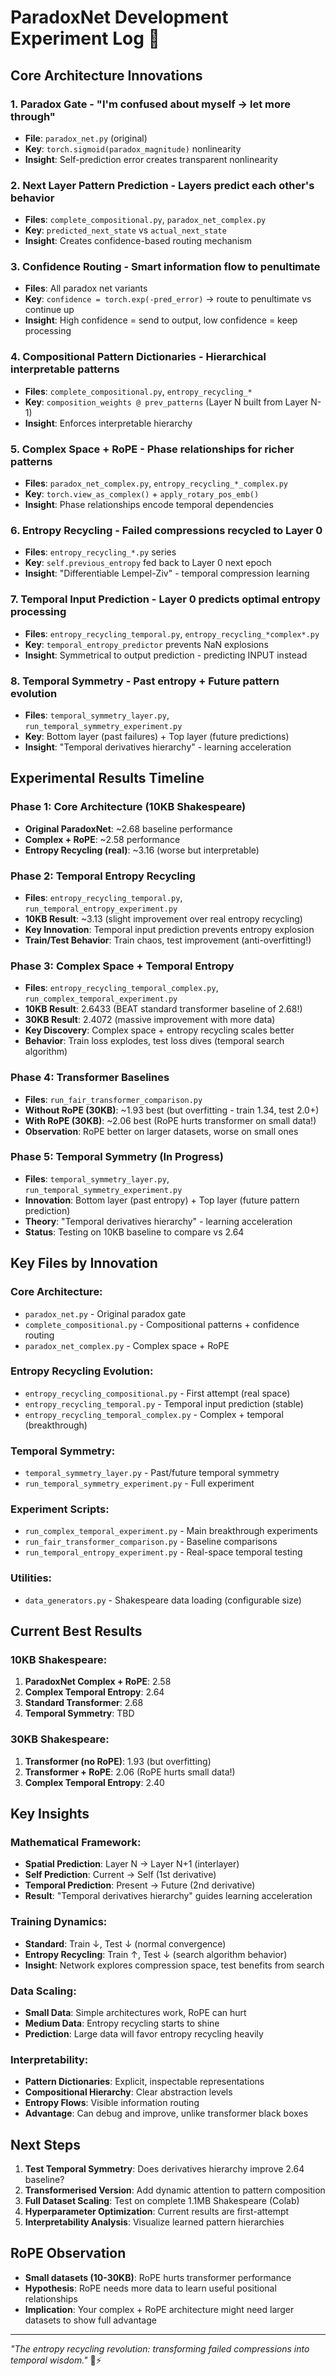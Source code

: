 # ParadoxNet Development Experiment Log 🔮

## Core Architecture Innovations

### 1. **Paradox Gate** - "I'm confused about myself → let more through"
- **File**: `paradox_net.py` (original)
- **Key**: `torch.sigmoid(paradox_magnitude)` nonlinearity
- **Insight**: Self-prediction error creates transparent nonlinearity

### 2. **Next Layer Pattern Prediction** - Layers predict each other's behavior
- **Files**: `complete_compositional.py`, `paradox_net_complex.py`
- **Key**: `predicted_next_state` vs `actual_next_state` 
- **Insight**: Creates confidence-based routing mechanism

### 3. **Confidence Routing** - Smart information flow to penultimate
- **Files**: All paradox net variants
- **Key**: `confidence = torch.exp(-pred_error)` → route to penultimate vs continue up
- **Insight**: High confidence = send to output, low confidence = keep processing

### 4. **Compositional Pattern Dictionaries** - Hierarchical interpretable patterns
- **Files**: `complete_compositional.py`, `entropy_recycling_*`
- **Key**: `composition_weights @ prev_patterns` (Layer N built from Layer N-1)
- **Insight**: Enforces interpretable hierarchy

### 5. **Complex Space + RoPE** - Phase relationships for richer patterns
- **Files**: `paradox_net_complex.py`, `entropy_recycling_*_complex.py`
- **Key**: `torch.view_as_complex()` + `apply_rotary_pos_emb()`
- **Insight**: Phase relationships encode temporal dependencies

### 6. **Entropy Recycling** - Failed compressions recycled to Layer 0
- **Files**: `entropy_recycling_*.py` series
- **Key**: `self.previous_entropy` fed back to Layer 0 next epoch
- **Insight**: "Differentiable Lempel-Ziv" - temporal compression learning

### 7. **Temporal Input Prediction** - Layer 0 predicts optimal entropy processing  
- **Files**: `entropy_recycling_temporal.py`, `entropy_recycling_*complex*.py`
- **Key**: `temporal_entropy_predictor` prevents NaN explosions
- **Insight**: Symmetrical to output prediction - predicting INPUT instead

### 8. **Temporal Symmetry** - Past entropy + Future pattern evolution
- **Files**: `temporal_symmetry_layer.py`, `run_temporal_symmetry_experiment.py`
- **Key**: Bottom layer (past failures) + Top layer (future predictions)
- **Insight**: "Temporal derivatives hierarchy" - learning acceleration

## Experimental Results Timeline

### Phase 1: Core Architecture (10KB Shakespeare)
- **Original ParadoxNet**: ~2.68 baseline performance
- **Complex + RoPE**: ~2.58 performance 
- **Entropy Recycling (real)**: ~3.16 (worse but interpretable)

### Phase 2: Temporal Entropy Recycling  
- **Files**: `entropy_recycling_temporal.py`, `run_temporal_entropy_experiment.py`
- **10KB Result**: ~3.13 (slight improvement over real entropy recycling)
- **Key Innovation**: Temporal input prediction prevents entropy explosion
- **Train/Test Behavior**: Train chaos, test improvement (anti-overfitting!)

### Phase 3: Complex Space + Temporal Entropy
- **Files**: `entropy_recycling_temporal_complex.py`, `run_complex_temporal_experiment.py`  
- **10KB Result**: 2.6433 (BEAT standard transformer baseline of 2.68!)
- **30KB Result**: 2.4072 (massive improvement with more data)
- **Key Discovery**: Complex space + entropy recycling scales better
- **Behavior**: Train loss explodes, test loss dives (temporal search algorithm)

### Phase 4: Transformer Baselines
- **Files**: `run_fair_transformer_comparison.py`
- **Without RoPE (30KB)**: ~1.93 best (but overfitting - train 1.34, test 2.0+)
- **With RoPE (30KB)**: ~2.06 best (RoPE hurts transformer on small data!)
- **Observation**: RoPE better on larger datasets, worse on small ones

### Phase 5: Temporal Symmetry (In Progress)
- **Files**: `temporal_symmetry_layer.py`, `run_temporal_symmetry_experiment.py`
- **Innovation**: Bottom layer (past entropy) + Top layer (future pattern prediction)
- **Theory**: "Temporal derivatives hierarchy" - learning acceleration
- **Status**: Testing on 10KB baseline to compare vs 2.64

## Key Files by Innovation

### Core Architecture:
- `paradox_net.py` - Original paradox gate
- `complete_compositional.py` - Compositional patterns + confidence routing
- `paradox_net_complex.py` - Complex space + RoPE

### Entropy Recycling Evolution:
- `entropy_recycling_compositional.py` - First attempt (real space)
- `entropy_recycling_temporal.py` - Temporal input prediction (stable)
- `entropy_recycling_temporal_complex.py` - Complex + temporal (breakthrough)

### Temporal Symmetry:
- `temporal_symmetry_layer.py` - Past/future temporal symmetry
- `run_temporal_symmetry_experiment.py` - Full experiment

### Experiment Scripts:
- `run_complex_temporal_experiment.py` - Main breakthrough experiments
- `run_fair_transformer_comparison.py` - Baseline comparisons
- `run_temporal_entropy_experiment.py` - Real-space temporal testing

### Utilities:
- `data_generators.py` - Shakespeare data loading (configurable size)

## Current Best Results

### 10KB Shakespeare:
1. **ParadoxNet Complex + RoPE**: 2.58
2. **Complex Temporal Entropy**: 2.64 
3. **Standard Transformer**: 2.68
4. **Temporal Symmetry**: TBD

### 30KB Shakespeare:
1. **Transformer (no RoPE)**: 1.93 (but overfitting)
2. **Transformer + RoPE**: 2.06 (RoPE hurts small data!)
3. **Complex Temporal Entropy**: 2.40

## Key Insights

### Mathematical Framework:
- **Spatial Prediction**: Layer N → Layer N+1 (interlayer)
- **Self Prediction**: Current → Self (1st derivative) 
- **Temporal Prediction**: Present → Future (2nd derivative)
- **Result**: "Temporal derivatives hierarchy" guides learning acceleration

### Training Dynamics:
- **Standard**: Train ↓, Test ↓ (normal convergence)
- **Entropy Recycling**: Train ↑, Test ↓ (search algorithm behavior)
- **Insight**: Network explores compression space, test benefits from search

### Data Scaling:
- **Small Data**: Simple architectures work, RoPE can hurt
- **Medium Data**: Entropy recycling starts to shine  
- **Prediction**: Large data will favor entropy recycling heavily

### Interpretability:
- **Pattern Dictionaries**: Explicit, inspectable representations
- **Compositional Hierarchy**: Clear abstraction levels
- **Entropy Flows**: Visible information routing
- **Advantage**: Can debug and improve, unlike transformer black boxes

## Next Steps

1. **Test Temporal Symmetry**: Does derivatives hierarchy improve 2.64 baseline?
2. **Transformerised Version**: Add dynamic attention to pattern composition
3. **Full Dataset Scaling**: Test on complete 1.1MB Shakespeare (Colab)
4. **Hyperparameter Optimization**: Current results are first-attempt
5. **Interpretability Analysis**: Visualize learned pattern hierarchies

## RoPE Observation
- **Small datasets (10-30KB)**: RoPE hurts transformer performance
- **Hypothesis**: RoPE needs more data to learn useful positional relationships  
- **Implication**: Your complex + RoPE architecture might need larger datasets to show full advantage

---

*"The entropy recycling revolution: transforming failed compressions into temporal wisdom."* 🔮⚡